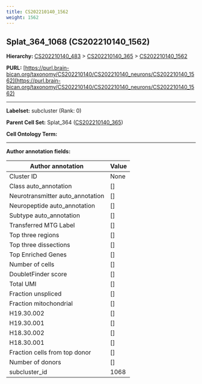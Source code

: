 ```yaml
---
title: CS202210140_1562
weight: 1562
---
```

## Splat_364_1068 (CS202210140_1562)
<b>Hierarchy: </b>
[CS202210140_483](../CS202210140_483) >
[CS202210140_365](../CS202210140_365) >
[CS202210140_1562](../CS202210140_1562)

**PURL:** [https://purl.brain-bican.org/taxonomy/CS202210140/CS202210140_neurons/CS202210140_1562](https://purl.brain-bican.org/taxonomy/CS202210140/CS202210140_neurons/CS202210140_1562)

---


**Labelset:** subcluster (Rank: 0)

**Parent Cell Set:** Splat_364 ([CS202210140_365](../CS202210140_365))



**Cell Ontology Term:** 

[MARKER GENES.]: #


---

[TRANSFERRED ANNOTATIONS.]: #


[AUTHOR ANNOTATION FIELDS.]: #


**Author annotation fields:**

| Author annotation | Value |
|-------------------|-------|
|Cluster ID|None|
|Class auto_annotation|[]|
|Neurotransmitter auto_annotation|[]|
|Neuropeptide auto_annotation|[]|
|Subtype auto_annotation|[]|
|Transferred MTG Label|[]|
|Top three regions|[]|
|Top three dissections|[]|
|Top Enriched Genes|[]|
|Number of cells|[]|
|DoubletFinder score|[]|
|Total UMI|[]|
|Fraction unspliced|[]|
|Fraction mitochondrial|[]|
|H19.30.002|[]|
|H19.30.001|[]|
|H18.30.002|[]|
|H18.30.001|[]|
|Fraction cells from top donor|[]|
|Number of donors|[]|
|subcluster_id|1068|
